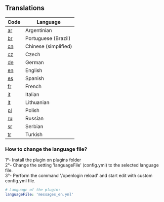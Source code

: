 ## Translations

| Code | Language |
| ---- | -------- |
[ar](https://github.com/nickuc/OpeNLogin/blob/master/openlogin-common/src/main/resources/com/nickuc/openlogin/config/lang/messages_ar.yml) | Argentinian
[br](https://github.com/nickuc/OpeNLogin/blob/master/openlogin-common/src/main/resources/com/nickuc/openlogin/config/lang/messages_br.yml) | Portuguese (Brazil)
[cn](https://github.com/nickuc/OpeNLogin/blob/master/openlogin-common/src/main/resources/com/nickuc/openlogin/config/lang/messages_cn.yml) | Chinese (simplified)
[cz](https://github.com/nickuc/OpeNLogin/blob/master/openlogin-common/src/main/resources/com/nickuc/openlogin/config/lang/messages_cz.yml) | Czech
[de](https://github.com/nickuc/OpeNLogin/blob/master/openlogin-common/src/main/resources/com/nickuc/openlogin/config/lang/messages_de.yml) | German
[en](https://github.com/nickuc/OpeNLogin/blob/master/openlogin-common/src/main/resources/com/nickuc/openlogin/config/lang/messages_en.yml) | English
[es](https://github.com/nickuc/OpeNLogin/blob/master/openlogin-common/src/main/resources/com/nickuc/openlogin/config/lang/messages_es.yml) | Spanish
[fr](https://github.com/nickuc/OpeNLogin/blob/master/openlogin-common/src/main/resources/com/nickuc/openlogin/config/lang/messages_fr.yml) | French
[it](https://github.com/nickuc/OpeNLogin/blob/master/openlogin-common/src/main/resources/com/nickuc/openlogin/config/lang/messages_it.yml) | Italian
[lt](https://github.com/nickuc/OpeNLogin/blob/master/openlogin-common/src/main/resources/com/nickuc/openlogin/config/lang/messages_lt.yml) | Lithuanian
[pl](https://github.com/nickuc/OpeNLogin/blob/master/openlogin-common/src/main/resources/com/nickuc/openlogin/config/lang/messages_pl.yml) | Polish
[ru](https://github.com/nickuc/OpeNLogin/blob/master/openlogin-common/src/main/resources/com/nickuc/openlogin/config/lang/messages_ru.yml) | Russian
[sr](https://github.com/nickuc/OpeNLogin/blob/master/openlogin-common/src/main/resources/com/nickuc/openlogin/config/lang/messages_sr.yml) | Serbian
[tr](https://github.com/nickuc/OpeNLogin/blob/master/openlogin-common/src/main/resources/com/nickuc/openlogin/config/lang/messages_tr.yml) | Turkish

### How to change the language file?

1°- Install the plugin on plugins folder <br>
2°- Change the setting 'languageFile' (config.yml) to the selected language file.<br>
3°- Perform the command '/openlogin reload' and start edit with custom config.yml file.
<br>

```yml
# Language of the plugin:
languageFile: 'messages_en.yml'
```